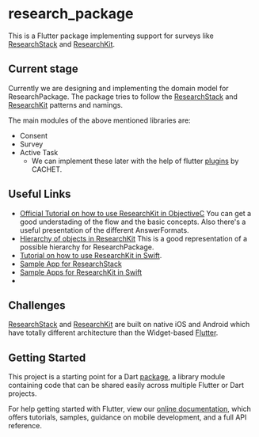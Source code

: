 # research_package

This is a Flutter package implementing support for surveys like [ResearchStack](http://researchstack.org/) and [ResearchKit](http://researchkit.org/).

## Current stage

Currently we are designing and implementing the domain model for ResearchPackage.
The package tries to follow the [ResearchStack](http://researchstack.org/) and [ResearchKit](http://researchkit.org/) patterns and namings.

The main modules of the above mentioned libraries are:
- Consent
- Survey
- Active Task
  - We can implement these later with the help of flutter [plugins](https://github.com/cph-cachet/flutter-plugins) by CACHET.


## Useful Links

- [Official Tutorial on how to use ResearchKit in ObjectiveC](http://researchkit.org/docs/docs/Survey/CreatingSurveys.html)
You can get a good understading of the flow and the basic concepts.
Also there's a useful presentation of the different AnswerFormats.
- [Hierarchy of objects in ResearchKit](http://researchkit.org/docs/hierarchy.html)
This is a good representation of a possible hierarchy for ResearchPackage.
- [Tutorial on how to use ResearchKit in Swift](https://www.raywenderlich.com/1820-researchkit-tutorial-with-swift-getting-started).
- [Sample App for ResearchStack](https://github.com/ResearchStack/SampleApp)
- [Sample Apps for ResearchKit in Swift](https://github.com/ResearchKit/ResearchKit/tree/master/samples)
-

## Challenges

[ResearchStack](http://researchstack.org/) and [ResearchKit](http://researchkit.org/) are built on native iOS and Android which have totally different architecture than the Widget-based [Flutter](flutter.io).


## Getting Started

This project is a starting point for a Dart
[package](https://flutter.io/developing-packages/),
a library module containing code that can be shared easily across
multiple Flutter or Dart projects.

For help getting started with Flutter, view our 
[online documentation](https://flutter.io/docs), which offers tutorials, 
samples, guidance on mobile development, and a full API reference.
